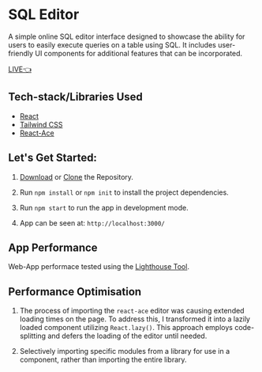 
# SQL Editor

A simple online SQL editor interface designed to showcase the ability for users to easily execute queries on a table using SQL. It includes user-friendly UI components for additional features that can be incorporated.

[LIVE👈](https://sqleditorassigment.netlify.app/)

## Tech-stack/Libraries Used

- [React](https://reactjs.org/)
- [Tailwind CSS](https://tailwindcss.com/)
- [React-Ace](https://www.npmjs.com/package/react-ace)

## Let's Get Started:

1. [Download](https://github.com/AnkitV13/sqlEditor) or [Clone](https://github.com/AnkitV13/sqlEditor.git) the Repository.
2. Run `npm install` or `npm init` to install the project dependencies.

3. Run `npm start` to run the app in development mode.

4. App can be seen at: `http://localhost:3000/`

## App Performance

Web-App performace tested using the [Lighthouse Tool](https://developers.google.com/web/tools/lighthouse).

## Performance Optimisation

1. The process of importing the `react-ace` editor was causing extended loading times on the page. To address this, I transformed it into a lazily loaded component utilizing `React.lazy()`. This approach employs code-splitting and defers the loading of the editor until needed.

2. Selectively importing specific modules from a library for use in a component, rather than importing the entire library.






